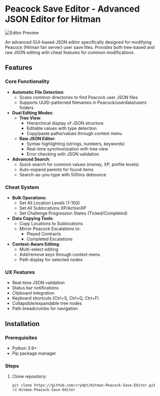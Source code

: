 # Peacock Save Editor - Advanced JSON Editor for Hitman

![Editor Preview](preview.png) <!-- Add a screenshot here if available -->

An advanced GUI-based JSON editor specifically designed for modifying Peacock (Hitman fan server) user save files. Provides both tree-based and raw JSON editing with cheat features for common modifications.

## Features

### Core Functionality
- **Automatic File Detection**: 
  - Scans common directories to find Peacock user JSON files
  - Supports UUID-patterned filenames in Peacock/userdata/users folders
- **Dual Editing Modes**:
  - **Tree View**: 
    - Hierarchical display of JSON structure
    - Editable values with type detection
    - Copy/paste paths/values through context menu
  - **Raw JSON Editor**:
    - Syntax highlighting (strings, numbers, keywords)
    - Real-time synchronization with tree view
    - Error checking with JSON validation
- **Advanced Search**:
  - Quick search for common values (money, XP, profile levels)
  - Auto-expand parents for found items
  - Search-as-you-type with 500ms debounce

### Cheat System
- **Bulk Operations**:
  - Set All Location Levels (1-100)
  - Set All Sublocations XP/ActionXP
  - Set Challenge Progression States (Ticked/Completed)
- **Data Copying Tools**:
  - Copy Locations to Sublocations
  - Mirror Peacock Escalations to:
    - Played Contracts
    - Completed Escalations
- **Context-Aware Editing**:
  - Multi-select editing
  - Add/remove keys through context menu
  - Path display for selected nodes

### UX Features
- Real-time JSON validation
- Status bar notifications
- Clipboard integration
- Keyboard shortcuts (Ctrl+S, Ctrl+Q, Ctrl+F)
- Collapsible/expandable tree nodes
- Path breadcrumbs for navigation

## Installation

### Prerequisites
- Python 3.9+
- Pip package manager

### Steps
1. Clone repository:
   ```bash
   git clone https://github.com/cry4pt/Hitman-Peacock-Save-Editor.git
   cd Hitman-Peacock-Save-Editor
